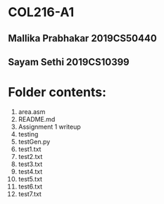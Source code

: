 # COL216-A1
## Mallika Prabhakar 2019CS50440
## Sayam Sethi       2019CS10399

# Folder contents:
1. area.asm
2. README.md
3. Assignment 1 writeup
4. testing
5. testGen.py
6. test1.txt
7. test2.txt
8. test3.txt
9. test4.txt
10. test5.txt
11. test6.txt
12. test7.txt